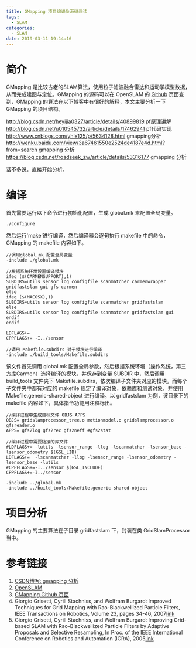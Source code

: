 ```yaml
---
title: GMapping 项目编译及源码阅读
tags:
  - SLAM
categories:
  - SLAM
date: 2019-03-11 19:14:16
---
```


# 简介
GMapping 是比较古老的SLAM算法，使用粒子滤波融合雷达和运动学模型数据，从而完成建图与定位。GMapping 的源码可以在 OpenSLAM 的 [Github](https://github.com/OpenSLAM-org/openslam_gmapping) 页面查到，GMapping 的算法在以下博客中有很好的解释，本文主要分析一下GMapping 的项目结构。

http://blog.csdn.net/heyijia0327/article/details/40899819 pf原理讲解
http://blog.csdn.net/u010545732/article/details/17462941 pf代码实现
http://www.cnblogs.com/yhlx125/p/5634128.html gmapping分析
http://wenku.baidu.com/view/3a67461550e2524de4187e4d.html?from=search gmapping 分析 
https://blog.csdn.net/roadseek_zw/article/details/53316177 gmapping 分析

话不多说，直接开始分析。

# 编译
首先需要运行以下命令进行初始化配置，生成 global.mk 来配置全局变量。
```
./configure
```
然后运行'make'进行编译，然后编译器会逐句执行 makefile 中的命令，GMapping 的 makefile 内容如下。
```
//调用global.mk 配置全局变量
-include ./global.mk

//根据系统环境设置编译模块
ifeq ($(CARMENSUPPORT),1)
SUBDIRS=utils sensor log configfile scanmatcher carmenwrapper gridfastslam gui gfs-carmen 
else
ifeq ($(MACOSX),1)
SUBDIRS=utils sensor log configfile scanmatcher gridfastslam 
else
SUBDIRS=utils sensor log configfile scanmatcher gridfastslam gui 
endif
endif

LDFLAGS+=
CPPFLAGS+= -I../sensor

//调用 Makefile.subdirs 对子模块进行编译
-include ./build_tools/Makefile.subdirs
```
该文件首先调用 global.mk 配置全局参数，然后根据系统环境（操作系统，第三方库Carmen）选择编译的模块，并保存到变量 SUBDIR 中，然后调用 build_tools 文件夹下 Makefile.subdirs，依次编译子文件夹对应的模块。而每个子文件夹中都有对应的 makefile 规定了编译对象，依赖库和测试对象，并使用 Makefile.generic-shared-object 进行编译。以 gridfastslam 为例，该目录下的 makefile 内容如下，具体指令功能用注释标出。
```
//编译过程中生成目标文件 OBJS APPS
OBJS= gridslamprocessor_tree.o motionmodel.o gridslamprocessor.o gfsreader.o
APPS= gfs2log gfs2rec gfs2neff #gfs2stat

//编译过程中需要链接的库文件
#LDFLAGS+= -lutils -lsensor_range -llog -lscanmatcher -lsensor_base -lsensor_odometry $(GSL_LIB)
LDFLAGS+=  -lscanmatcher -llog -lsensor_range -lsensor_odometry -lsensor_base -lutils
#CPPFLAGS+=-I../sensor $(GSL_INCLUDE)
CPPFLAGS+=-I../sensor

-include ../global.mk
-include ../build_tools/Makefile.generic-shared-object
```

# 项目分析
GMapping 的主要算法在子目录 gridfastslam 下，封装在类 GridSlamProcessor 当中。

# 参考链接
1. [CSDN博客: gmapping 分析](https://blog.csdn.net/roadseek_zw/article/details/53316177)
2. [OpenSLAM](https://openslam-org.github.io/)
3. [GMapping Github 页面](https://github.com/OpenSLAM-org/openslam_gmapping)
4. Giorgio Grisetti, Cyrill Stachniss, and Wolfram Burgard: Improved Techniques for Grid Mapping with Rao-Blackwellized Particle Filters, IEEE Transactions on Robotics, Volume 23, pages 34-46, 2007[link](http://www.informatik.uni-freiburg.de/~stachnis/pdf/grisetti07tro.pdf)
5. Giorgio Grisetti, Cyrill Stachniss, and Wolfram Burgard: Improving Grid-based SLAM with Rao-Blackwellized Particle Filters by Adaptive Proposals and Selective Resampling, In Proc. of the IEEE International Conference on Robotics and Automation (ICRA), 2005[link](http://www.informatik.uni-freiburg.de/~stachnis/pdf/grisetti05icra.pdf)
